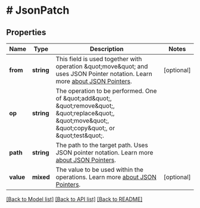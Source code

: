 # # JsonPatch

## Properties

Name | Type | Description | Notes
------------ | ------------- | ------------- | -------------
**from** | **string** | This field is used together with operation \&quot;move\&quot; and uses JSON Pointer notation.  Learn more [about JSON Pointers](https://datatracker.ietf.org/doc/html/rfc6901#section-5). | [optional]
**op** | **string** | The operation to be performed. One of \&quot;add\&quot;, \&quot;remove\&quot;, \&quot;replace\&quot;, \&quot;move\&quot;, \&quot;copy\&quot;, or \&quot;test\&quot;. |
**path** | **string** | The path to the target path. Uses JSON pointer notation.  Learn more [about JSON Pointers](https://datatracker.ietf.org/doc/html/rfc6901#section-5). |
**value** | **mixed** | The value to be used within the operations.  Learn more [about JSON Pointers](https://datatracker.ietf.org/doc/html/rfc6901#section-5). | [optional]

[[Back to Model list]](../../README.md#models) [[Back to API list]](../../README.md#endpoints) [[Back to README]](../../README.md)
